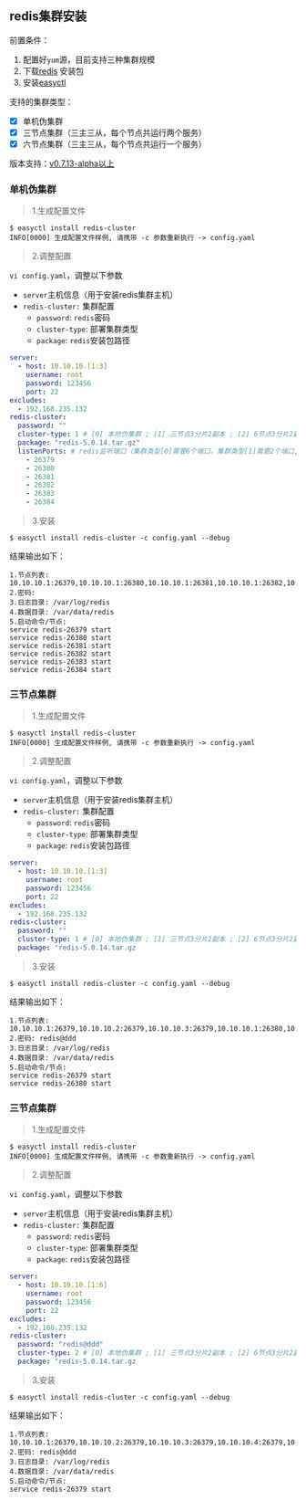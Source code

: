 ## redis集群安装

前置条件：

1. 配置好`yum`源，目前支持三种集群规模
2. 下载[redis](https://download.redis.io/releases/redis-5.0.14.tar.gz) 安装包
3. 安装[easyctl](../-安装文档/README.md)

支持的集群类型：

- [x] 单机伪集群
- [x] 三节点集群（三主三从，每个节点共运行两个服务）
- [x] 六节点集群（三主三从，每个节点共运行一个服务）

版本支持：[v0.7.13-alpha以上](https://github.com/weiliang-ms/easyctl/releases/tag/v0.7.13-alpha)

### 单机伪集群

> 1.生成配置文件

```shell
$ easyctl install redis-cluster
INFO[0000] 生成配置文件样例, 请携带 -c 参数重新执行 -> config.yaml
```

> 2.调整配置

`vi config.yaml`，调整以下参数

- `server`主机信息（用于安装redis集群主机）
- `redis-cluster:` 集群配置
    - `password`: `redis`密码
    - `cluster-type`: 部署集群类型
    - `package`: `redis`安装包路径

```yaml
server:
  - host: 10.10.10.[1:3]
    username: root
    password: 123456
    port: 22
excludes:
  - 192.168.235.132
redis-cluster:
  password: ""
  cluster-type: 1 # [0] 本地伪集群 ; [1] 三节点3分片2副本 ; [2] 6节点3分片2副本
  package: "redis-5.0.14.tar.gz"
  listenPorts: # redis监听端口（集群类型[0]需要6个端口，集群类型[1]需要2个端口, 集群类型[2]需要1个端口）
    - 26379
    - 26380
    - 26381
    - 26382
    - 26383
    - 26384
```

> 3.安装

```shell
$ easyctl install redis-cluster -c config.yaml --debug
```

结果输出如下：

```
1.节点列表: 10.10.10.1:26379,10.10.10.1:26380,10.10.10.1:26381,10.10.10.1:26382,10.10.10.1:26383,10.10.10.1:26384
2.密码:
3.日志目录: /var/log/redis
4.数据目录: /var/data/redis
5.启动命令/节点:
service redis-26379 start
service redis-26380 start
service redis-26381 start
service redis-26382 start
service redis-26383 start
service redis-26384 start

```

### 三节点集群

> 1.生成配置文件

```shell
$ easyctl install redis-cluster
INFO[0000] 生成配置文件样例, 请携带 -c 参数重新执行 -> config.yaml
```

> 2.调整配置

`vi config.yaml`，调整以下参数

- `server`主机信息（用于安装redis集群主机）
- `redis-cluster:` 集群配置
    - `password`: `redis`密码
    - `cluster-type`: 部署集群类型
    - `package`: `redis`安装包路径

```yaml
server:
  - host: 10.10.10.[1:3]
    username: root
    password: 123456
    port: 22
excludes:
  - 192.168.235.132
redis-cluster:
  password: ""
  cluster-type: 1 # [0] 本地伪集群 ; [1] 三节点3分片2副本 ; [2] 6节点3分片2副本
  package: "redis-5.0.14.tar.gz
```

> 3.安装

```shell
$ easyctl install redis-cluster -c config.yaml --debug
```

结果输出如下：

```
1.节点列表: 10.10.10.1:26379,10.10.10.2:26379,10.10.10.3:26379,10.10.10.1:26380,10.10.10.2:26380,10.10.10.3:26380
2.密码: redis@ddd
3.日志目录: /var/log/redis
4.数据目录: /var/data/redis
5.启动命令/节点: 
service redis-26379 start
service redis-26380 start
```

### 三节点集群

> 1.生成配置文件

```shell
$ easyctl install redis-cluster
INFO[0000] 生成配置文件样例, 请携带 -c 参数重新执行 -> config.yaml
```

> 2.调整配置

`vi config.yaml`，调整以下参数

- `server`主机信息（用于安装redis集群主机）
- `redis-cluster:` 集群配置
    - `password`: `redis`密码
    - `cluster-type`: 部署集群类型
    - `package`: `redis`安装包路径

```yaml
server:
  - host: 10.10.10.[1:6]
    username: root
    password: 123456
    port: 22
excludes:
  - 192.168.235.132
redis-cluster:
  password: "redis@ddd"
  cluster-type: 2 # [0] 本地伪集群 ; [1] 三节点3分片2副本 ; [2] 6节点3分片2副本
  package: "redis-5.0.14.tar.gz
```

> 3.安装

```shell
$ easyctl install redis-cluster -c config.yaml --debug
```

结果输出如下：

```
1.节点列表: 10.10.10.1:26379,10.10.10.2:26379,10.10.10.3:26379,10.10.10.4:26379,10.10.10.5:26379,10.10.10.6:26379
2.密码: redis@ddd
3.日志目录: /var/log/redis
4.数据目录: /var/data/redis
5.启动命令/节点: 
service redis-26379 start
```